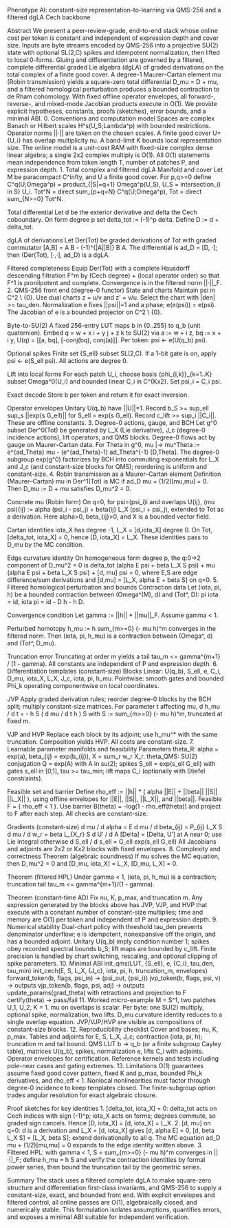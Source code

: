 Phenotype AI: constant-size representation-to-learning via QMS-256 and a filtered dgLA Cech backbone

Abstract
We present a peer-review-grade, end-to-end stack whose online cost per token is constant and independent of expression depth and cover size. Inputs are byte streams encoded by QMS-256 into a projective SU(2) state with optional SL(2,C) spikes and idempotent normalization, then lifted to local 0-forms. Gluing and differentiation are governed by a filtered, complete differential graded Lie algebra (dgLA) of graded derivations on the total complex of a finite good cover. A degree-1 Maurer–Cartan element mu (Robin transmission) yields a square-zero total differential D_mu = D + mu, and a filtered homological perturbation produces a bounded contraction to de Rham cohomology. With fixed offline operator envelopes, all forward-, reverse-, and mixed-mode Jacobian products execute in O(1). We provide explicit hypotheses, constants, proofs (sketches), error bounds, and a minimal ABI.
	0.	Conventions and computation model
Spaces are complex Banach or Hilbert scales H^s(U_S;Lambda^p) with bounded restrictions. Operator norms ||·|| are taken on the chosen scales. A finite good cover U={U_i} has overlap multiplicity nu. A band-limit K bounds local representation size. The online model is a unit-cost RAM with fixed-size complex dense linear algebra; a single 2x2 complex multiply is O(1). All O(1) statements mean independence from token length T, number of patches P, and expression depth.
	1.	Total complex and filtered dgLA
Manifold and cover
Let M be paracompact C^infty, and U a finite good cover. For p,q>=0 define
C^q(U;Omega^p) = product_{|S|=q+1} Omega^p(U_S), U_S = intersection_{i in S} U_i.
Tot^N = direct sum_{p+q=N} C^q(U;Omega^p), Tot = direct sum_{N>=0} Tot^N.

Total differential
Let d be the exterior derivative and delta the Cech coboundary. On form degree p set delta_tot := (-1)^p delta. Define D := d + delta_tot.

dgLA of derivations
Let Der(Tot) be graded derivations of Tot with graded commutator [A,B] = A B - (-1)^{|A||B|} B A. The differential is ad_D = [D, ·]; then (Der(Tot), [·,·], ad_D) is a dgLA.

Filtered completeness
Equip Der(Tot) with a complete Hausdorff descending filtration F^m by (Cech degree) + (local operator order) so that F^1 is pronilpotent and complete. Convergence is in the filtered norm ||·||_F.
	2.	QMS-256 front end (degree-0 functor)
State and charts
Maintain psi in C^2 \ {0}. Use dual charts z = u/v and z’ = v/u. Select the chart with |den| >= tau_den. Normalization e fixes ||psi||=1 and a phase; e(e(psi)) = e(psi). The Jacobian of e is a bounded projector on C^2 \ {0}.

Byte-to-SU(2)
A fixed 256-entry LUT maps b in {0..255} to q_b (unit quaternion). Embed q = w + x i + y j + z k to SU(2) via
a := w + i z, bq := x + i y, U(q) = [[a, bq], [-conj(bq), conj(a)]].
Per token: psi <- e(U(q_b) psi).

Optional spikes
Finite set {S_ell} subset SL(2,C). If a 1-bit gate is on, apply psi <- e(S_ell psi). All actions are degree 0.

Lift into local forms
For each patch U_i, choose basis {phi_{i,k}}_{k=1..K} subset Omega^0(U_i) and bounded linear C_i in C^{Kx2}. Set psi_i = C_i psi.

Exact decode
Store b per token and return it for exact inversion.

Operator envelopes
Unitary U(q_b) have ||U||=1. Record b_S >= sup_ell sup_s ||exp(s G_ell)|| for S_ell = exp(s G_ell). Record c_lift >= sup_i ||C_i||. These are offline constants.
	3.	Degree-0 actions, gauge, and BCH
Let g^0 subset Der^0(Tot) be generated by L_X (Lie derivative), J_c (degree-0 incidence actions), lift operators, and QMS blocks. Degree-0 flows act by gauge on Maurer–Cartan data. For Theta in g^0,
mu |-> mu^Theta := e^{ad_Theta} mu - (e^{ad_Theta}-1) ad_Theta^{-1} [D,Theta].
The degree-0 subgroup exp(g^0) factorizes by BCH into commuting exponentials for L_X and J_c (and constant-size blocks for QMS); reordering is uniform and constant-size.
	4.	Robin transmission as a Maurer–Cartan element
Definition (Maurer–Cartan)
mu in Der^1(Tot) is MC if ad_D mu + (1/2)[mu,mu] = 0. Then D_mu := D + mu satisfies D_mu^2 = 0.

Concrete mu (Robin form)
On q=0, for psi=(psi_i)i and overlaps U{ij},
(mu psi){ij} := alpha (psi_i - psi_j) + beta{ij} L_X (psi_i + psi_j),
extended to Tot as a derivation. Here alpha>0, beta_{ij}>0, and X is a bounded vector field.

Cartan identities
iota_X has degree -1, L_X = [d,iota_X] degree 0. On Tot, [delta_tot, iota_X] = 0, hence [D, iota_X] = L_X. These identities pass to D_mu by the MC condition.

Edge curvature identity
On homogeneous form degree p, the q:0->2 component of D_mu^2 = 0 is
delta_tot (alpha E psi + beta L_X S psi) + mu (alpha E psi + beta L_X S psi) + [d, mu] psi = 0,
where E,S are edge difference/sum derivations and [d,mu] = [L_X, alpha E + beta S] on q=0.
	5.	Filtered homological perturbation and bounds
Contraction data
Let (iota, pi, h) be a bounded contraction between (Omega^(M), d) and (Tot^, D): pi iota = id, iota pi = id - D h - h D.

Convergence condition
Let gamma := ||h|| * ||mu||_F. Assume gamma < 1.

Perturbed homotopy
h_mu := h sum_{m>=0} (- mu h)^m converges in the filtered norm. Then (iota, pi, h_mu) is a contraction between (Omega^, d) and (Tot^, D_mu).

Truncation error
Truncating at order m yields a tail tau_m <= gamma^{m+1} / (1 - gamma). All constants are independent of P and expression depth.
	6.	Differentiation templates (constant-size)
Blocks
Linear: U(q_b), S_ell, e, C_i, D_mu, iota_X, L_X, J_c, iota, pi, h_mu. Pointwise: smooth gates and bounded Phi_k operating componentwise on local coordinates.

JVP
Apply graded derivation rules; reorder degree-0 blocks by the BCH split; multiply constant-size matrices. For parameter t affecting mu,
d h_mu / d t = - h S ( d mu / d t h ) S with S := sum_{m>=0} (- mu h)^m, truncated at fixed m.

VJP and HVP
Replace each block by its adjoint; use h_mu^* with the same truncation. Composition yields HVP. All costs are constant-size.
	7.	Learnable parameter manifolds and feasibility
Parameters
theta_R: alpha = exp(a), beta_{ij} = exp(b_{ij}), X = sum_r w_r X_r.
theta_QMS: SU(2) conjugation Q = exp(A) with A in su(2); spikes S_ell = exp(s_ell G_ell) with gates s_ell in [0,1], tau >= tau_min; lift maps C_i (optionally with Stiefel constraints).

Feasible set and barrier
Define rho_eff := ||h|| * ( alpha ||E|| + ||beta|| ||S|| ||L_X|| ), using offline envelopes for ||E||, ||S||, ||L_X||, and ||beta||. Feasible F = { rho_eff < 1 }. Use barrier B(theta) = -log(1 - rho_eff(theta)) and project to F after each step. All checks are constant-size.

Gradients (constant-size)
d mu / d alpha = E
d mu / d beta_{ij} = P_{ij} L_X S
d mu / d w_r = beta L_{X_r} S
d U’ / d A [Delta] = [Delta, U’] at A near 0; use Lie integral otherwise
d S_ell / d s_ell = G_ell exp(s_ell G_ell)
All Jacobians and adjoints are 2x2 or Kx2 blocks with fixed envelopes.
	8.	Complexity and correctness
Theorem (algebraic soundness)
If mu solves the MC equation, then D_mu^2 = 0 and [D_mu, iota_X] = L_X, [D_mu, L_X] = 0.

Theorem (filtered HPL)
Under gamma < 1, (iota, pi, h_mu) is a contraction; truncation tail tau_m <= gamma^{m+1}/(1 - gamma).

Theorem (constant-time AD)
Fix nu, K, p_max, and truncation m. Any expression generated by the blocks above has JVP, VJP, and HVP that execute with a constant number of constant-size multiplies; time and memory are O(1) per token and independent of P and expression depth.
	9.	Numerical stability
Dual-chart policy with threshold tau_den prevents denominator underflow; e is idempotent, nonexpansive off the origin, and has a bounded adjoint. Unitary U(q_b) imply condition number 1; spikes obey recorded spectral bounds b_S; lift maps are bounded by c_lift. Finite precision is handled by chart switching, rescaling, and optional clipping of spike parameters.
	10.	Minimal ABI
init_qms(LUT, {S_ell}, e, {C_i}, tau_den, tau_min)
init_cech(E, S, L_X, {J_c}, iota, pi, h, truncation_m, envelopes)
forward_token(b, flags, psi_in) -> (psi_out, {psi_i})
jvp_token(b, flags, psi, v) -> outputs
vjp_token(b, flags, psi, adj) -> outputs
update_params(grad_theta) with retractions and projection to F
certify(theta) -> pass/fail
	11.	Worked micro-example
M = S^1, two patches U_1, U_2, K = 1. mu on overlaps is scalar. Per byte: one SU(2) multiply, optional spike, normalization, two lifts. D_mu curvature identity reduces to a single overlap equation. JVP/VJP/HVP are visible as compositions of constant-size blocks.
	12.	Reproducibility checklist
Cover and bases; nu, K, p_max. Tables and adjoints for E, S, L_X, J_c; contraction (iota, pi, h); truncation m and tail bound. QMS LUT b -> q_b (or a finite subgroup Cayley table), matrices U(q_b), spikes, normalization e, lifts C_i with adjoints. Operator envelopes for certification. Reference kernels and tests including pole-near cases and gating extremes.
	13.	Limitations
O(1) guarantees assume fixed good cover pattern, fixed K and p_max, bounded Phi_k derivatives, and rho_eff < 1. Nonlocal nonlinearities must factor through degree-0 incidence to keep templates closed. The finite-subgroup option trades angular resolution for exact algebraic closure.

Proof sketches for key identities
	1.	[delta_tot, iota_X] = 0: delta_tot acts on Cech indices with sign (-1)^p; iota_X acts on forms; degrees commute, so graded sign cancels. Hence [D, iota_X] = [d, iota_X] = L_X.
	2.	[d, mu] on q=0: d is a derivation and L_X = [d, iota_X] gives [d, alpha E] = 0, [d, beta L_X S] = [L_X, beta S]; extend derivationally to all q. The MC equation ad_D mu + (1/2)[mu,mu] = 0 expands to the edge identity written above.
	3.	Filtered HPL: with gamma < 1, S = sum_{m>=0} (- mu h)^m converges in ||·||_F; define h_mu = h S and verify the contraction identities by formal power series, then bound the truncation tail by the geometric series.

Summary
The stack uses a filtered complete dgLA to make square-zero structure and differentiation first-class invariants, and QMS-256 to supply a constant-size, exact, and bounded front end. With explicit envelopes and filtered control, all online passes are O(1), algebraically closed, and numerically stable. This formulation isolates assumptions, quantifies errors, and exposes a minimal ABI suitable for independent verification.
